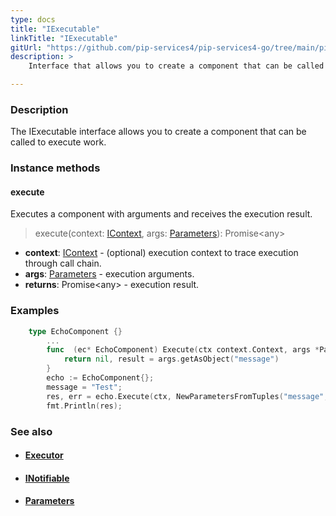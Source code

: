 ```yaml
---
type: docs
title: "IExecutable"
linkTitle: "IExecutable"
gitUrl: "https://github.com/pip-services4/pip-services4-go/tree/main/pip-services4-components-go"
description: >
    Interface that allows you to create a component that can be called to execute work.

---
```


### Description

The IExecutable interface allows you to create a component that can be called to execute work.

### Instance methods

#### execute
Executes a component with arguments and receives the execution result.

> execute(context: [IContext](../../context/context), args: [Parameters](../parameters)): Promise\<any\>

- **context**: [IContext](../../context/context) - (optional) execution context to trace execution through call chain.
- **args**: [Parameters](../parameters) - execution arguments.
- **returns**: Promise\<any\> - execution result. 

### Examples

```go
	type EchoComponent {}
		...
		func  (ec* EchoComponent) Execute(ctx context.Context, args *Parameters) (result any, err error) {
			return nil, result = args.getAsObject("message")
		}
		echo := EchoComponent{};
		message = "Test";
		res, err = echo.Execute(ctx, NewParametersFromTuples("message", message));
		fmt.Println(res);
```

### See also
- #### [Executor](../executor)
- #### [INotifiable](../inotifiable)
- #### [Parameters](../parameters)

